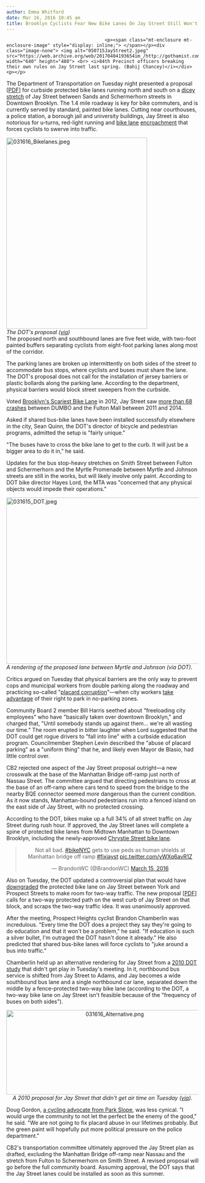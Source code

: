 ```yaml
---
author: Emma Whitford
date: Mar 16, 2016 10:45 am
title: Brooklyn Cyclists Fear New Bike Lanes On Jay Street Still Won't Keep The Cop Cars Out
---
```


	
										<p><span class="mt-enclosure mt-enclosure-image" style="display: inline;"> </span></p><div class="image-none"> <img alt="050715JayStreet2.jpeg" src="https://web.archive.org/web/20170404193654im_/http://gothamist.com/attachments/nyc_ewhitford/050715JayStreet2.jpeg" width="640" height="480"> <br> <i>84th Precinct officers breaking their own rules on Jay Street last spring. (Bahij Chancey)</i></div> <p></p>

<p>The Department of Transportation on Tuesday night presented a proposal [<a href="https://web.archive.org/web/20170404193654/http://www.nyc.gov/html/dot/downloads/pdf/jay-schermerhorn-sts-mar2016.pdf">PDF</a>] for curbside protected bike lanes running north and south on a <a href="https://web.archive.org/web/20170404193654/http://gothamist.com/2015/05/07/cyclist_tweets_fixjaystreet_at_the.php">dicey stretch</a> of Jay Street between Sands and Schermerhorn streets in Downtown Brooklyn. The 1.4 mile roadway is key for bike commuters, and is currently served by standard, painted bike lanes. Cutting near courthouses, a police station, a borough jail and university buildings, Jay Street is also notorious for u-turns, red-light running and <a href="https://web.archive.org/web/20170404193654/https://twitter.com/Bahij/status/587613754185089025/photo/1?ref_src=twsrc%5Etfw">bike lane</a> <a href="https://web.archive.org/web/20170404193654/https://twitter.com/a_greenberg/status/637017612325621760">encroachment</a> that forces cyclists to swerve into traffic. </p>

<p><span class="mt-enclosure mt-enclosure-image" style="display: inline;"> </span></p><div class="image-right"> <img alt="031616_Bikelanes.jpeg" src="https://web.archive.org/web/20170404193654im_/http://gothamist.com/attachments/nyc_ewhitford/031616_Bikelanes.jpeg" width="369" height="500"> <br> <i style=" width:369px; ;display:block"> The DOT&apos;s proposal (<a href="https://web.archive.org/web/20170404193654/http://www.brooklynpaper.com/stories/39/12/dtg-jay-street-bike-lanes-2016-03-18-bk.html">via</a>)</i></div> The proposed north and southbound lanes are five feet wide, with two-foot painted buffers separating cyclists from eight-foot parking lanes along most of the corridor. <p></p>

<p>The parking lanes are broken up intermittently on both sides of the street to accommodate bus stops, where cyclists and buses must share the lane. The DOT&apos;s proposal does not call for the installation of jersey barriers or plastic bollards along the parking lane. According to the department, physical barriers would block street sweepers from the curbside. </p>

<p>Voted <a href="https://web.archive.org/web/20170404193654/http://www.brooklynpaper.com/stories/35/32/dtg_scarybikelane_2012_08_10_bk.html">Brooklyn&apos;s Scariest Bike Lane</a> in 2012, Jay Street saw <a href="https://web.archive.org/web/20170404193654/https://www.dnainfo.com/new-york/20140310/downtown-brooklyn/crash-prone-jay-st-corridor-overhaul-at-center-of-monday-night-discussion">more than 68 crashes</a> between DUMBO and the Fulton Mall between 2011 and 2014. </p>

<p>Asked if shared bus-bike lanes have been installed successfully elsewhere in the city, Sean Quinn, the DOT&apos;s director of bicycle and pedestrian programs, admitted the setup is &quot;fairly unique.&quot; </p>

<p>&quot;The buses have to cross the bike lane to get to the curb. It will just be a bigger area to do it in,&quot; he said. </p>

<p>Updates for the bus stop-heavy stretches on Smith Street between Fulton and Schermerhorn and the Myrtle Promenade between Myrtle and Johnson streets are still in the works, but will likely involve only paint. According to DOT bike director Hayes Lord, the MTA was &quot;concerned that any physical objects would impede their operations.&quot; </p>

<p><span class="mt-enclosure mt-enclosure-image" style="display: inline;"> </span></p><div class="image-none"> <img alt="031615_DOT.jpeg" src="https://web.archive.org/web/20170404193654im_/http://gothamist.com/attachments/nyc_ewhitford/031615_DOT.jpeg" width="640" height="435"> <br> <i> A rendering of the proposed lane between Myrtle and Johnson (via DOT). </i></div> <p></p>

<p>Critics argued on Tuesday that physical barriers are the only way to prevent cops and municipal workers from double parking along the roadway and practicing so-called &quot;<a href="https://web.archive.org/web/20170404193654/https://twitter.com/placardabuse">placard corruption</a>&quot;&#x2014;when city workers <a href="https://web.archive.org/web/20170404193654/https://twitter.com/BrandonWC/status/709915597887381504">take advantage</a> of their right to park in no-parking zones.</p>

<p>Community Board 2 member Bill Harris seethed about &quot;freeloading city employees&quot; who have &quot;basically taken over downtown Brooklyn,&quot; and charged that, &quot;Until somebody stands up against them&#x2026; we&apos;re all wasting our time.&quot; The room erupted in bitter laughter when Lord suggested that the DOT could get rogue drivers to &quot;fall into line&quot; with a curbside education program. Councilmember Stephen Levin described the &quot;abuse of placard parking&quot; as a &quot;uniform thing&quot; that he, and likely even Mayor de Blasio, had little control over.</p>

<p>CB2 rejected one aspect of the Jay Street proposal outright&#x2014;a new crosswalk at the base of the Manhattan Bridge off-ramp just north of Nassau Street. The committee argued that directing pedestrians to cross at the base of an off-ramp where cars tend to speed from the bridge to the nearby BQE connector seemed <em>more</em> dangerous than the current condition. As it now stands, Manhattan-bound pedestrians run into a fenced island on the east side of Jay Street, with no protected crossing. </p>

<p>According to the DOT, bikes make up a full 34% of all street traffic on Jay Street during rush hour. If approved, the Jay Street lanes will complete a spine of protected bike lanes from Midtown Manhattan to Downtown Brooklyn, including the newly-approved <a href="https://web.archive.org/web/20170404193654/http://gothamist.com/2016/03/07/bike_lane_chrystie_street.php">Chrystie Street bike lane</a>.</p>

<center><blockquote class="twitter-tweet" data-conversation="none" data-lang="en"><p lang="en" dir="ltr">Not all bad. <a href="https://web.archive.org/web/20170404193654/https://twitter.com/hashtag/bikeNYC?src=hash">#bikeNYC</a> gets to use peds as human shields at Manhattan bridge off ramp <a href="https://web.archive.org/web/20170404193654/https://twitter.com/hashtag/fixjayst?src=hash">#fixjayst</a> <a href="https://web.archive.org/web/20170404193654/https://t.co/yWXq6avR1Z">pic.twitter.com/yWXq6avR1Z</a></p>&#x2014; BrandonWC (@BrandonWC) <a href="https://web.archive.org/web/20170404193654/https://twitter.com/BrandonWC/status/709870874808217600">March 15, 2016</a></blockquote>
<script async src="//web.archive.org/web/20170404193654js_/http://platform.twitter.com/widgets.js" charset="utf-8"></script></center>

<p>Also on Tuesday, the DOT updated a controversial plan that would have <a href="https://web.archive.org/web/20170404193654/http://gothamist.com/2016/01/21/jay_street_brooklyn_bikes.php">downgraded</a> the protected bike lane on Jay Street between York and Prospect Streets to make room for two-way traffic. The new proposal [<a href="https://web.archive.org/web/20170404193654/http://www.nyc.gov/html/dot/downloads/pdf/dumbo-cb2-mar2016.pdf">PDF</a>] calls for a two-way protected path on the west curb of Jay Street on that block, and scraps the two-way traffic idea. It was unanimously approved.</p>

<p>After the meeting, Prospect Heights cyclist Brandon Chamberlin was incredulous. &quot;Every time the DOT does a project they say they&apos;re going to do education and that it won&apos;t be a problem,&quot; he said. &quot;If education is such a silver bullet, I&apos;m outraged the DOT hasn&apos;t done it already.&quot; He also predicted that shared bus-bike lanes will force cyclists to &quot;juke around a bus into traffic.&quot; </p>

<p>Chamberlin held up an alternative rendering for Jay Street from a <a href="https://web.archive.org/web/20170404193654/http://www.nyc.gov/html/dot/downloads/pdf/dbstc_final_report.pdf">2010 DOT study</a> that didn&apos;t get play in Tuesday&apos;s meeting. In it, northbound bus service is shifted from Jay Street to Adams, and Jay becomes a wide southbound bus lane and a single northbound car lane, separated down the middle by a fence-protected two-way bike lane (according to the DOT, a two-way bike lane on Jay Street isn&apos;t feasible because of the &quot;frequency of buses on both sides&quot;). </p>

<center><span class="mt-enclosure mt-enclosure-image" style="display: inline;"> <div class="image-none"> <img alt="031616_Alternative.png" src="https://web.archive.org/web/20170404193654im_/http://gothamist.com/attachments/nyc_ewhitford/031616_Alternative.png" width="552" height="221"> <br> <i> A 2010 proposal for Jay Street that didn&apos;t get air time on Tuesday (<a href="https://web.archive.org/web/20170404193654/http://www.nyc.gov/html/dot/downloads/pdf/dbstc_final_report.pdf">via</a>). </i></div> </span></center>

<p>Doug Gordon, <a href="https://web.archive.org/web/20170404193654/http://gothamist.com/2016/01/21/dress_like_street_cone_4_safety.php">a cycling advocate from Park Slope</a>, was less cynical. &quot;I would urge the community to not let the perfect be the enemy of the good,&quot; he said. &quot;We are not going to fix placard abuse in our lifetimes probably. But the green paint will hopefully put more political pressure on the police department.&quot; </p>

<p>CB2&apos;s transportation committee ultimately approved the Jay Street plan as drafted, excluding the Manhattan Bridge off-ramp near Nassau and the stretch from Fulton to Schermerhorn on Smith Street. A revised proposal will go before the full community board. Assuming approval, the DOT says that the Jay Street lanes could be installed as soon as this summer. </p>					
										
									
				